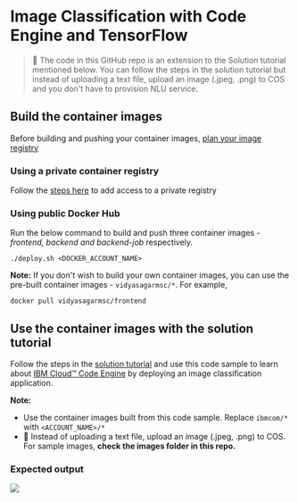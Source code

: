 # Image Classification with Code Engine and TensorFlow
> 🔆 The code in this GitHub repo is an extension to the Solution tutorial mentioned below. You can follow the steps in the solution tutorial but instead of uploading a text file, upload an image (.jpeg, .png) to COS and you don't have to provision NLU service. 

## Build the container images

Before building and pushing your container images, [plan your image registry](https://cloud.ibm.com/docs/codeengine?topic=codeengine-plan-image)

### Using a private container registry

Follow the [steps here](https://cloud.ibm.com/docs/codeengine?topic=codeengine-add-registry) to add access to a private registry

### Using public Docker Hub

Run the below command to build and push three container images - _frontend, backend and backend-job_ respectively.
   ```
   ./deploy.sh <DOCKER_ACCOUNT_NAME>
   ```
**Note:**
 If you don't wish to build your own container images, you can use the pre-built container images - `vidyasagarmsc/*`. For example,
  ```
  docker pull vidyasagarmsc/frontend
  ```

## Use the container images with the solution tutorial

Follow the steps in the [solution tutorial](https://cloud.ibm.com/docs/solution-tutorials?topic=solution-tutorials-text-analysis-code-engine) and use this code sample to learn about [IBM Cloud™ Code Engine](https://cloud.ibm.com/codeengine/overview) by deploying an image classification application.

**Note:**
- Use the container images built from this code sample. Replace `ibmcom/*` with `<ACCOUNT_NAME>/*`
- 🔆 Instead of uploading a text file, upload an image (.jpeg, .png) to COS. For sample images, **check the images folder in this repo.**

### Expected output

![](images/output.png)

